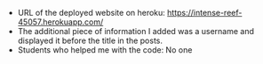 - URL of the deployed website on heroku: https://intense-reef-45057.herokuapp.com/
- The additional piece of information I added was a username and displayed it before the title in the posts.
- Students who helped me with the code: No one
